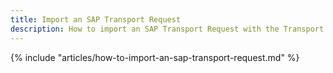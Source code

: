 ```yaml
---
title: Import an SAP Transport Request
description: How to import an SAP Transport Request with the Transport Management System STMS
---
```


{% include "articles/how-to-import-an-sap-transport-request.md" %}